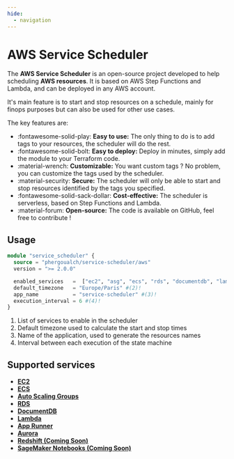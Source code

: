 ```yaml
---
hide:
  - navigation
---
```


# AWS Service Scheduler

The **AWS Service Scheduler** is an open-source project developed to help scheduling **AWS resources**. It is based on AWS Step Functions and Lambda, and can be deployed in any AWS account.

It's main feature is to start and stop resources on a schedule, mainly for finops purposes but can also be used for other use cases.

The key features are:

* :fontawesome-solid-play: **Easy to use:** The only thing to do is to add tags to your resources, the scheduler will do the rest.
* :fontawesome-solid-bolt: **Easy to deploy:** Deploy in minutes, simply add the module to your Terraform code.
* :material-wrench: **Customizable:** You want custom tags ? No problem, you can customize the tags used by the scheduler.
* :material-security: **Secure:** The scheduler will only be able to start and stop resources identified by the tags you specified.
* :fontawesome-solid-sack-dollar: **Cost-effective:** The scheduler is serverless, based on Step Functions and Lambda.
* :material-forum: **Open-source:** The code is available on GitHub, feel free to contribute !


## Usage
``` tf
module "service_scheduler" {
  source = "phergoualch/service-scheduler/aws"
  version = ">= 2.0.0"

  enabled_services   =  ["ec2", "asg", "ecs", "rds", "documentdb", "lambda", "apprunner"] #(1)!
  default_timezone   = "Europe/Paris" #(2)!
  app_name           = "service-scheduler" #(3)!
  execution_interval = 6 #(4)!
}
```

1. List of services to enable in the scheduler
2. Default timezone used to calculate the start and stop times
3. Name of the application, used to generate the resources names
4. Interval between each execution of the state machine

## Supported services

<div class="grid cards" markdown>

- **[EC2](usage/supported-services.md#ec2)**
- **[ECS](usage/supported-services.md#ecs)**
- **[Auto Scaling Groups](usage/supported-services.md#auto-scaling-groups)**
- **[RDS](usage/supported-services.md#rds)**
- **[DocumentDB](usage/supported-services.md#documentdb)**
- **[Lambda](usage/supported-services.md#lambda)**
- **[App Runner](usage/supported-services.md#app-runner)**
- **[Aurora](usage/supported-services.md#aurora)**
- **[Redshift (Coming Soon)](roadmap.md#redshift)**
- **[SageMaker Notebooks (Coming Soon)](roadmap.md#sagemaker-notebooks)**

</div>
